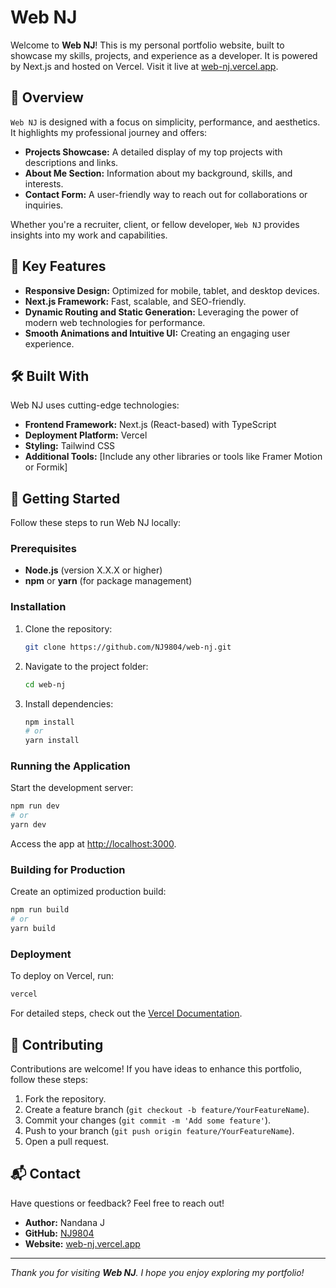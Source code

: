 # Web NJ

Welcome to **Web NJ**! This is my personal portfolio website, built to showcase my skills, projects, and experience as a developer. It is powered by Next.js and hosted on Vercel. Visit it live at [web-nj.vercel.app](https://web-nj.vercel.app/).

## 🌟 Overview
`Web NJ` is designed with a focus on simplicity, performance, and aesthetics. It highlights my professional journey and offers:
- **Projects Showcase:** A detailed display of my top projects with descriptions and links.
- **About Me Section:** Information about my background, skills, and interests.
- **Contact Form:** A user-friendly way to reach out for collaborations or inquiries.

Whether you're a recruiter, client, or fellow developer, `Web NJ` provides insights into my work and capabilities.

## 🚀 Key Features
- **Responsive Design:** Optimized for mobile, tablet, and desktop devices.
- **Next.js Framework:** Fast, scalable, and SEO-friendly.
- **Dynamic Routing and Static Generation:** Leveraging the power of modern web technologies for performance.
- **Smooth Animations and Intuitive UI:** Creating an engaging user experience.

## 🛠️ Built With
Web NJ uses cutting-edge technologies:
- **Frontend Framework:** Next.js (React-based) with TypeScript
- **Deployment Platform:** Vercel
- **Styling:** Tailwind CSS
- **Additional Tools:** [Include any other libraries or tools like Framer Motion or Formik]

## 🏁 Getting Started
Follow these steps to run Web NJ locally:

### Prerequisites
- **Node.js** (version X.X.X or higher)
- **npm** or **yarn** (for package management)

### Installation
1. Clone the repository:
   ```bash
   git clone https://github.com/NJ9804/web-nj.git
   ```
2. Navigate to the project folder:
   ```bash
   cd web-nj
   ```
3. Install dependencies:
   ```bash
   npm install
   # or
   yarn install
   ```

### Running the Application
Start the development server:
```bash
npm run dev
# or
yarn dev
```

Access the app at [http://localhost:3000](http://localhost:3000).

### Building for Production
Create an optimized production build:
```bash
npm run build
# or
yarn build
```

### Deployment
To deploy on Vercel, run:
```bash
vercel
```
For detailed steps, check out the [Vercel Documentation](https://vercel.com/docs).

## 🤝 Contributing
Contributions are welcome! If you have ideas to enhance this portfolio, follow these steps:
1. Fork the repository.
2. Create a feature branch (`git checkout -b feature/YourFeatureName`).
3. Commit your changes (`git commit -m 'Add some feature'`).
4. Push to your branch (`git push origin feature/YourFeatureName`).
5. Open a pull request.


## 📬 Contact
Have questions or feedback? Feel free to reach out!

- **Author:** Nandana J
- **GitHub:** [NJ9804](https://github.com/NJ9804)
- **Website:** [web-nj.vercel.app](https://web-nj.vercel.app/)

---

*Thank you for visiting **Web NJ**. I hope you enjoy exploring my portfolio!*


